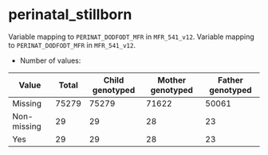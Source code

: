 # perinatal_stillborn
Variable mapping to `PERINAT_DODFODT_MFR` in `MFR_541_v12`.
Variable mapping to `PERINAT_DODFODT_MFR` in `MFR_541_v12`.
- Number of values:

| Value | Total | Child genotyped | Mother genotyped | Father genotyped |
| ----- | ----- | --------------- | ---------------- | ---------------- |
| Missing | 75279 | 75279 | 71622 | 50061 |
| Non-missing | 29 | 29 | 28 | 23 |
| Yes | 29 | 29 | 28 |23 |



